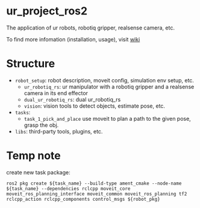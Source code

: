 # ur_project_ros2
The application of ur robots, robotiq gripper, realsense camera, etc. 

To find more infomation (installation, usage), visit [wiki](https://github.com/zitongbai/ur_project_ros2/wiki)

# Structure


* `robot_setup`: robot description, moveit config, simulation env setup, etc. 
    * `ur_robotiq_rs`: ur manipulator with a robotiq gripper and a realsense camera in its end effector
    * `dual_ur_robotiq_rs`: dual ur_robotiq_rs
    * `vision`: vision tools to detect objects, estimate pose, etc. 
* `tasks`:
    * `task_1_pick_and_place` use moveit to plan a path to the given pose, grasp the obj.
* `libs`: third-party tools, plugins, etc. 

# Temp note

create new task package: 
```shell
ros2 pkg create ${task_name} --build-type ament_cmake --node-name ${task_name} --dependencies rclcpp moveit_core moveit_ros_planning_interface moveit_common moveit_ros_planning tf2 rclcpp_action rclcpp_components control_msgs ${robot_pkg}
```
